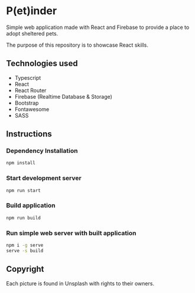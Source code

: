 # P(et)inder

Simple web application made with React and Firebase to provide a place
to adopt sheltered pets.

The purpose of this repository is to showcase React skills.

## Technologies used

- Typescript
- React
- React Router
- Firebase (Realtime Database & Storage)
- Bootstrap
- Fontawesome
- SASS

## Instructions

### Dependency Installation

```bash
npm install
```

### Start development server

```bash
npm run start
```

### Build application

```bash
npm run build
```

### Run simple web server with built application

```bash
npm i -g serve
serve -s build
```

## Copyright

Each picture is found in Unsplash with rights to their owners.
